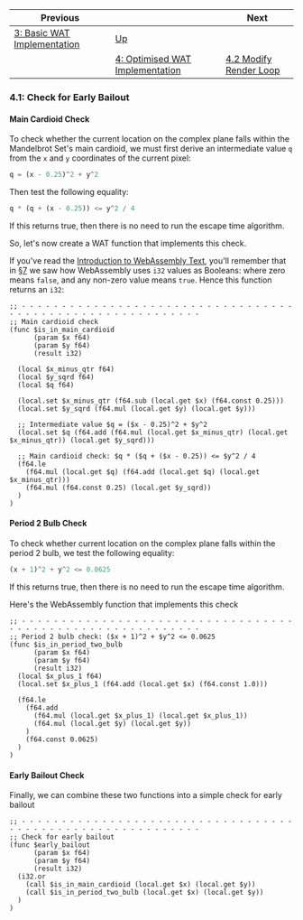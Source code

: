 | Previous | | Next
|---|---|---
| [3: Basic WAT Implementation](../../03%20WAT%20Basic%20Implementation/) | [Up](../../) | 
| | [4: Optimised WAT Implementation](../) | [4.2 Modify Render Loop](../02/)

### 4.1: Check for Early Bailout

#### Main Cardioid Check

To check whether the current location on the complex plane falls within the Mandelbrot Set's main cardioid, we must first derive an intermediate value `q` from the `x` and `y` coordinates of the current pixel:

```javascript
q = (x - 0.25)^2 + y^2
```

Then test the following equality:

```javascript
q * (q + (x - 0.25)) <= y^2 / 4
```

If this returns true, then there is no need to run the escape time algorithm.

So, let's now create a WAT function that implements this check.

If you've read the [Introduction to WebAssembly Text](../../../Introduction%20to%20WebAssembly%20Text/), you'll remember that in [§7](../../../07/) we saw how WebAssembly uses `i32` values as Booleans: where zero means `false`, and any non-zero value means `true`.  Hence this function returns an `i32`:

```wat
;; - - - - - - - - - - - - - - - - - - - - - - - - - - - - - - - - - - - - - - - - - - - - - - - - - - - - - - - - - -
;; Main cardioid check
(func $is_in_main_cardioid
      (param $x f64)
      (param $y f64)
      (result i32)

  (local $x_minus_qtr f64)
  (local $y_sqrd f64)
  (local $q f64)

  (local.set $x_minus_qtr (f64.sub (local.get $x) (f64.const 0.25)))
  (local.set $y_sqrd (f64.mul (local.get $y) (local.get $y)))

  ;; Intermediate value $q = ($x - 0.25)^2 + $y^2
  (local.set $q (f64.add (f64.mul (local.get $x_minus_qtr) (local.get $x_minus_qtr)) (local.get $y_sqrd)))

  ;; Main cardioid check: $q * ($q + ($x - 0.25)) <= $y^2 / 4
  (f64.le
    (f64.mul (local.get $q) (f64.add (local.get $q) (local.get $x_minus_qtr)))
    (f64.mul (f64.const 0.25) (local.get $y_sqrd))
  )
)
```

#### Period 2 Bulb Check

To check whether current location on the complex plane falls within the period 2 bulb, we test the following equality:

```javascript
(x + 1)^2 + y^2 <= 0.0625
```

If this returns true, then there is no need to run the escape time algorithm.

Here's the WebAssembly function that implements this check

```wat
;; - - - - - - - - - - - - - - - - - - - - - - - - - - - - - - - - - - - - - - - - - - - - - - - - - - - - - - - - - -
;; Period 2 bulb check: ($x + 1)^2 + $y^2 <= 0.0625
(func $is_in_period_two_bulb
      (param $x f64)
      (param $y f64)
      (result i32)
  (local $x_plus_1 f64)
  (local.set $x_plus_1 (f64.add (local.get $x) (f64.const 1.0)))

  (f64.le
    (f64.add
      (f64.mul (local.get $x_plus_1) (local.get $x_plus_1))
      (f64.mul (local.get $y) (local.get $y))
    )
    (f64.const 0.0625)
  )
)
```

#### Early Bailout Check

Finally, we can combine these two functions into a simple check for early bailout

```wat
;; - - - - - - - - - - - - - - - - - - - - - - - - - - - - - - - - - - - - - - - - - - - - - - - - - - - - - - - - - -
;; Check for early bailout
(func $early_bailout
      (param $x f64)
      (param $y f64)
      (result i32)
  (i32.or
    (call $is_in_main_cardioid (local.get $x) (local.get $y))
    (call $is_in_period_two_bulb (local.get $x) (local.get $y))
  )
)
```